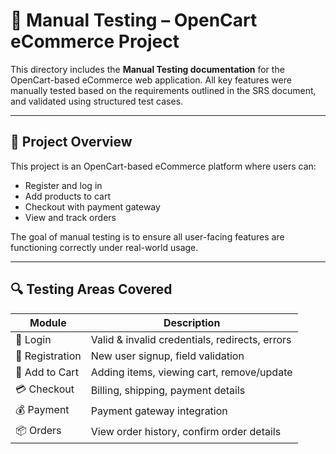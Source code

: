 # 🧪 Manual Testing – OpenCart eCommerce Project

This directory includes the **Manual Testing documentation** for the OpenCart-based eCommerce web application. All key features were manually tested based on the requirements outlined in the SRS document, and validated using structured test cases.

---

## 📌 Project Overview

This project is an OpenCart-based eCommerce platform where users can:
- Register and log in
- Add products to cart
- Checkout with payment gateway
- View and track orders

The goal of manual testing is to ensure all user-facing features are functioning correctly under real-world usage.

---

## 🔍 Testing Areas Covered

| Module           | Description                                     |
|------------------|-------------------------------------------------|
| 🔐 Login         | Valid & invalid credentials, redirects, errors |
| 📝 Registration   | New user signup, field validation              |
| 🛒 Add to Cart    | Adding items, viewing cart, remove/update     |
| 💳 Checkout       | Billing, shipping, payment details             |
| 💰 Payment        | Payment gateway integration                    |
| 📦 Orders         | View order history, confirm order details      |

 

 
